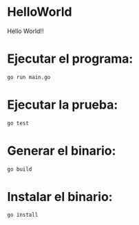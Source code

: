 # HelloWorld
Hello World!!

# Ejecutar el programa:

```bash
go run main.go
```

# Ejecutar la prueba: 

```bash
go test
```

# Generar el binario:

```bash
go build
```

# Instalar el binario:

```bash
go install
```

